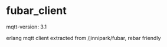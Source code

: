 fubar_client
============

mqtt-version: 3.1

erlang mqtt client extracted from /jinnipark/fubar, rebar friendly
